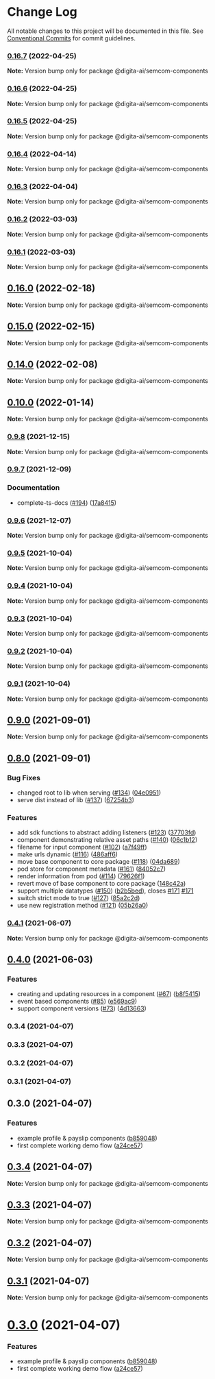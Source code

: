 # Change Log

All notable changes to this project will be documented in this file.
See [Conventional Commits](https://conventionalcommits.org) for commit guidelines.

### [0.16.7](https://github.com/digita-ai/semcom/compare/v0.16.6...v0.16.7) (2022-04-25)

**Note:** Version bump only for package @digita-ai/semcom-components





### [0.16.6](https://github.com/digita-ai/semcom/compare/v0.16.5...v0.16.6) (2022-04-25)

**Note:** Version bump only for package @digita-ai/semcom-components





### [0.16.5](https://github.com/digita-ai/semcom/compare/v0.16.4...v0.16.5) (2022-04-25)

**Note:** Version bump only for package @digita-ai/semcom-components





### [0.16.4](https://github.com/digita-ai/semcom/compare/v0.16.3...v0.16.4) (2022-04-14)

**Note:** Version bump only for package @digita-ai/semcom-components





### [0.16.3](https://github.com/digita-ai/semcom/compare/v0.16.2...v0.16.3) (2022-04-04)

**Note:** Version bump only for package @digita-ai/semcom-components





### [0.16.2](https://github.com/digita-ai/semcom/compare/v0.16.0...v0.16.2) (2022-03-03)

**Note:** Version bump only for package @digita-ai/semcom-components





### [0.16.1](https://github.com/digita-ai/semcom/compare/v0.16.0...v0.16.1) (2022-03-03)

**Note:** Version bump only for package @digita-ai/semcom-components





## [0.16.0](https://github.com/digita-ai/semcom/compare/v0.15.0...v0.16.0) (2022-02-18)

**Note:** Version bump only for package @digita-ai/semcom-components





## [0.15.0](https://github.com/digita-ai/semcom/compare/v0.14.0...v0.15.0) (2022-02-15)

**Note:** Version bump only for package @digita-ai/semcom-components





## [0.14.0](https://github.com/digita-ai/semcom/compare/v0.13.0...v0.14.0) (2022-02-08)

**Note:** Version bump only for package @digita-ai/semcom-components





## [0.10.0](https://github.com/digita-ai/semcom/compare/v0.9.8...v0.10.0) (2022-01-14)

**Note:** Version bump only for package @digita-ai/semcom-components





### [0.9.8](https://github.com/digita-ai/semcom/compare/v0.9.7...v0.9.8) (2021-12-15)

**Note:** Version bump only for package @digita-ai/semcom-components





### [0.9.7](https://github.com/digita-ai/semcom/compare/v0.9.6...v0.9.7) (2021-12-09)


### **Documentation**

* complete-ts-docs ([#194](https://github.com/digita-ai/semcom/issues/194)) ([17a8415](https://github.com/digita-ai/semcom/commit/17a84154a5feaf960b70534a45c98c3bd048b95b))



### [0.9.6](https://github.com/digita-ai/semcom/compare/v0.9.5...v0.9.6) (2021-12-07)

**Note:** Version bump only for package @digita-ai/semcom-components





### [0.9.5](https://github.com/digita-ai/semcom/compare/v0.9.4...v0.9.5) (2021-10-04)

**Note:** Version bump only for package @digita-ai/semcom-components





### [0.9.4](https://github.com/digita-ai/semcom/compare/v0.9.3...v0.9.4) (2021-10-04)

**Note:** Version bump only for package @digita-ai/semcom-components





### [0.9.3](https://github.com/digita-ai/semcom/compare/v0.9.2...v0.9.3) (2021-10-04)

**Note:** Version bump only for package @digita-ai/semcom-components





### [0.9.2](https://github.com/digita-ai/semcom/compare/v0.9.1...v0.9.2) (2021-10-04)

**Note:** Version bump only for package @digita-ai/semcom-components





### [0.9.1](https://github.com/digita-ai/semcom/compare/v0.9.0...v0.9.1) (2021-10-04)

**Note:** Version bump only for package @digita-ai/semcom-components





## [0.9.0](https://github.com/digita-ai/semcom/compare/v0.8.0...v0.9.0) (2021-09-01)

**Note:** Version bump only for package @digita-ai/semcom-components





## [0.8.0](https://github.com/digita-ai/semcom/compare/v0.4.1...v0.8.0) (2021-09-01)


### **Bug Fixes**

* changed root to lib when serving ([#134](https://github.com/digita-ai/semcom/issues/134)) ([04e0951](https://github.com/digita-ai/semcom/commit/04e095176a74a8a1d9d27746b6c6a15273475762))
* serve dist instead of lib ([#137](https://github.com/digita-ai/semcom/issues/137)) ([67254b3](https://github.com/digita-ai/semcom/commit/67254b360b1e28802662e7eba72ad78ad9453d22))


### **Features**

* add sdk functions to abstract adding listeners ([#123](https://github.com/digita-ai/semcom/issues/123)) ([37703fd](https://github.com/digita-ai/semcom/commit/37703fd6ebcfac18b46e28b16d2d08911290d514))
* component demonstrating relative asset paths  ([#140](https://github.com/digita-ai/semcom/issues/140)) ([06c1b12](https://github.com/digita-ai/semcom/commit/06c1b12586a30842f4f663e904f59494fc43ad7c))
* filename for input component ([#102](https://github.com/digita-ai/semcom/issues/102)) ([a7f49ff](https://github.com/digita-ai/semcom/commit/a7f49ffc4269005750652ba3797e87ed22f39093))
* make urls dynamic ([#116](https://github.com/digita-ai/semcom/issues/116)) ([486aff6](https://github.com/digita-ai/semcom/commit/486aff64a703d9e1c7d7a6b5aa9281f89a1e4575))
* move base component to core package ([#118](https://github.com/digita-ai/semcom/issues/118)) ([04da689](https://github.com/digita-ai/semcom/commit/04da6894bb669f103db27136ad4b008664d8a9be))
* pod store for component metadata ([#161](https://github.com/digita-ai/semcom/issues/161)) ([84052c7](https://github.com/digita-ai/semcom/commit/84052c750fa324075867530f981662d6427f7642))
* render information from pod ([#114](https://github.com/digita-ai/semcom/issues/114)) ([79626f1](https://github.com/digita-ai/semcom/commit/79626f19ff4703e0f42d0dfe3638830e483fe944))
* revert move of base component to core package ([148c42a](https://github.com/digita-ai/semcom/commit/148c42a3b89c8221ca2ea7eae786488ccdfb7cd7))
* support multiple datatypes ([#150](https://github.com/digita-ai/semcom/issues/150)) ([b2b5bed](https://github.com/digita-ai/semcom/commit/b2b5bed7cce3aa6794ad191d38d1c1e5657a116e)), closes [#171](https://github.com/digita-ai/semcom/issues/171) [#171](https://github.com/digita-ai/semcom/issues/171)
* switch strict mode to true ([#127](https://github.com/digita-ai/semcom/issues/127)) ([85a2c2d](https://github.com/digita-ai/semcom/commit/85a2c2dc625136b35136939d21a52d1be31bd048))
* use new registration method ([#121](https://github.com/digita-ai/semcom/issues/121)) ([05b26a0](https://github.com/digita-ai/semcom/commit/05b26a0039b25f10df9a2e7bff7df93ac20751c4))



### [0.4.1](https://github.com/digita-ai/semcom/compare/v0.4.0...v0.4.1) (2021-06-07)

**Note:** Version bump only for package @digita-ai/semcom-components





## [0.4.0](https://github.com/digita-ai/semcom/compare/v0.1.1...v0.4.0) (2021-06-03)


### **Features**

* creating and updating resources in a component ([#67](https://github.com/digita-ai/semcom/issues/67)) ([b8f5415](https://github.com/digita-ai/semcom/commit/b8f5415134b23a9442dc1d01139c4fa92f004de3))
* event based components ([#85](https://github.com/digita-ai/semcom/issues/85)) ([e569ac9](https://github.com/digita-ai/semcom/commit/e569ac99d01c9a457f58665bbe0df8ec033a928b))
* support component versions ([#73](https://github.com/digita-ai/semcom/issues/73)) ([4d13663](https://github.com/digita-ai/semcom/commit/4d136634d0e67b47373de379fa7f9ed09d9d229e))

### 0.3.4 (2021-04-07)

### 0.3.3 (2021-04-07)

### 0.3.2 (2021-04-07)

### 0.3.1 (2021-04-07)

## 0.3.0 (2021-04-07)


### **Features**

* example profile & payslip components ([b859048](https://github.com/digita-ai/semcom/commit/b8590486df68b14af85e00c7da6e3a2c75285d02))
* first complete working demo flow ([a24ce57](https://github.com/digita-ai/semcom/commit/a24ce576e7f3d998a9a082560fe0b55786e24cba))



## [0.3.4](https://github.com/digita-ai/semcom/compare/0.3.3...0.3.4) (2021-04-07)

**Note:** Version bump only for package @digita-ai/semcom-components





## [0.3.3](https://github.com/digita-ai/semcom/compare/0.3.2...0.3.3) (2021-04-07)

**Note:** Version bump only for package @digita-ai/semcom-components





## [0.3.2](https://github.com/digita-ai/semcom/compare/0.3.1...0.3.2) (2021-04-07)

**Note:** Version bump only for package @digita-ai/semcom-components





## [0.3.1](https://github.com/digita-ai/semcom/compare/0.3.0...0.3.1) (2021-04-07)

**Note:** Version bump only for package @digita-ai/semcom-components





# [0.3.0](https://github.com/digita-ai/semcom/compare/0.2.1...0.3.0) (2021-04-07)


### Features

* example profile & payslip components ([b859048](https://github.com/digita-ai/semcom/commit/b8590486df68b14af85e00c7da6e3a2c75285d02))
* first complete working demo flow ([a24ce57](https://github.com/digita-ai/semcom/commit/a24ce576e7f3d998a9a082560fe0b55786e24cba))
